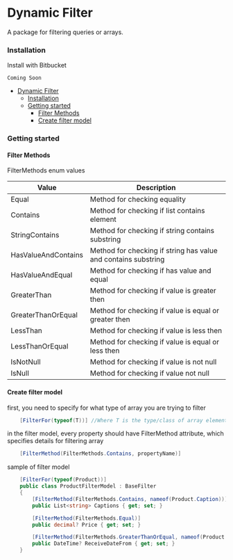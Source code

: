 # Dynamic Filter

A package for filtering queries or arrays.

### Installation

Install with Bitbucket

```
Coming Soon
```

- [Dynamic Filter ](#dynamic-filter)
  - [Installation](#installation)
  - [Getting started](#getting-started)
    - [Filter Methods](#filter-methods)
    - [Create filter model](#create-filter-model)

### Getting started

#### Filter Methods

FilterMethods enum values

| Value               | Description                                                    |
| ------------------- | -------------------------------------------------------------- |
| Equal               | Method for checking equality                                   |
| Contains            | Method for checking if list contains element                   |
| StringContains      | Method for checking if string contains substring               |
| HasValueAndContains | Method for checking if string has value and contains substring |
| HasValueAndEqual    | Method for checking if has value and equal                     |
| GreaterThan         | Method for checking if value is greater then                   |
| GreaterThanOrEqual  | Method for checking if value is equal or greater then          |
| LessThan            | Method for checking if value is less then                      |
| LessThanOrEqual     | Method for checking if value is equal or less then             |
| IsNotNull           | Method for checking if value is not null                       |
| IsNull              | Method for checking if value not null                          |

#### Create filter model

first, you need to specify for what type of array you are trying to filter

```csharp
    [FilterFor(typeof(T))] //Where T is the type/class of array element
```

in the filter model, every property should have FilterMethod attribute, which specifies details for filtering array

```csharp
    [FilterMethod(FilterMethods.Contains, propertyName)]
```

sample of filter model

```csharp
    [FilterFor(typeof(Product))]
    public class ProductFilterModel : BaseFilter
    {
        [FilterMethod(FilterMethods.Contains, nameof(Product.Caption))]
        public List<string> Captions { get; set; }

        [FilterMethod(FilterMethods.Equal)]
        public decimal? Price { get; set; }

        [FilterMethod(FilterMethods.GreaterThanOrEqual, nameof(Product.ReceiveDate))]
        public DateTime? ReceiveDateFrom { get; set; }
    }
```
